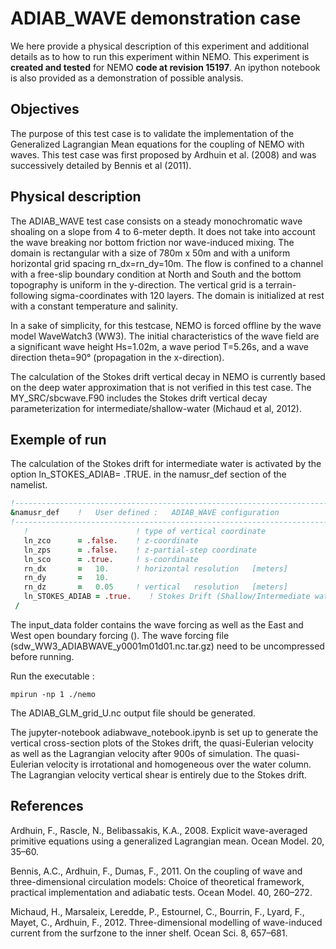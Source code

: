 # ADIAB_WAVE demonstration case

We here provide a physical description of this experiment and additional details as to how to run this experiment within NEMO. This experiment is **created and tested** for NEMO **code at revision 15197**. 
An ipython notebook is also provided as a demonstration of possible analysis.

## Objectives

The purpose of this test case is to validate the implementation of the Generalized Lagrangian Mean equations for the coupling of NEMO with waves. This test case was first proposed by Ardhuin et al. (2008) and was successively detailed by Bennis et al (2011).

## Physical description

The ADIAB_WAVE test case consists on a steady monochromatic wave shoaling on a slope from 4 to 6-meter depth. It does not take into account the wave breaking nor bottom friction nor wave-induced mixing. The domain is rectangular with a size of 780m x 50m and with a uniform horizontal grid spacing rn_dx=rn_dy=10m. The flow is confined to a channel with a free-slip boundary condition at North and South and the bottom topography is uniform in the y-direction. The vertical grid is a terrain-following sigma-coordinates with 120 layers. The domain is initialized at rest with a constant temperature and salinity.

In a sake of simplicity, for this testcase, NEMO is forced offline by the wave model WaveWatch3 (WW3).
The initial characteristics of the wave field are a significant wave height Hs=1.02m, a wave period T=5.26s, and a wave direction theta=90° (propagation in the x-direction).

The calculation of the Stokes drift vertical decay in NEMO is currently based on the deep water approximation that is not verified in this test case. The MY_SRC/sbcwave.F90 includes the Stokes drift vertical decay parameterization for intermediate/shallow-water (Michaud et al, 2012).  

## Exemple of run

The calculation of the Stokes drift for intermediate water is activated by the option ln_STOKES_ADIAB= .TRUE. in the namusr_def section of the namelist.

~~~fortran
!-----------------------------------------------------------------------
&namusr_def    !   User defined :   ADIAB_WAVE configuration
!-----------------------------------------------------------------------
   !                        ! type of vertical coordinate
   ln_zco      = .false.    ! z-coordinate
   ln_zps      = .false.    ! z-partial-step coordinate
   ln_sco      = .true.     ! s-coordinate
   rn_dx       =   10.      ! horizontal resolution   [meters]
   rn_dy       =   10.
   rn_dz       =   0.05     ! vertical   resolution   [meters]
   ln_STOKES_ADIAB = .true.    ! Stokes Drift (Shallow/Intermediate water)
 /
~~~

The input_data folder contains the wave forcing as well as the East and West open boundary forcing ().
The wave forcing file (sdw_WW3_ADIABWAVE_y0001m01d01.nc.tar.gz) need to be uncompressed before running.

Run the executable :  
```
mpirun -np 1 ./nemo 
```

The ADIAB_GLM_grid_U.nc output file should be generated.

The jupyter-notebook adiabwave_notebook.ipynb is set up to generate the vertical cross-section plots of the Stokes drift, the quasi-Eulerian velocity as well as the Lagrangian velocity after 900s of simulation. The quasi-Eulerian velocity is irrotational and homogeneous over the water column. The Lagrangian velocity vertical shear is entirely due to the Stokes drift.

## References
Ardhuin, F., Rascle, N., Belibassakis, K.A., 2008. Explicit wave-averaged primitive equations using a generalized Lagrangian mean. Ocean Model. 20, 35–60.

Bennis, A.C., Ardhuin, F., Dumas, F., 2011. On the coupling of wave and three-dimensional circulation models: Choice of theoretical framework, practical implementation and adiabatic tests. Ocean Model. 40, 260–272.

Michaud, H., Marsaleix, Leredde, P., Estournel, C., Bourrin, F., Lyard, F., Mayet, C., Ardhuin, F., 2012. Three-dimensional modelling of wave-induced current from the surfzone to the inner shelf. Ocean Sci. 8, 657–681.

